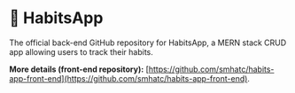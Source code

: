 # 📅 HabitsApp

The official back-end GitHub repository for HabitsApp, a MERN stack CRUD app allowing users to track their habits.

**More details (front-end repository):** [https://github.com/smhatc/habits-app-front-end](https://github.com/smhatc/habits-app-front-end).
